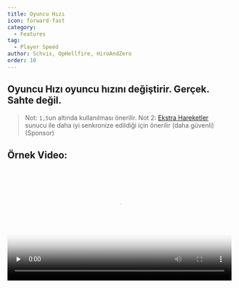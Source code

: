 ```yaml
---
title: Oyuncu Hızı
icon: forward-fast
category:
  - Features
tag:
  - Player Speed
author: Schvis, OpHellfire, HiroAndZero
order: 10
---
```


## Oyuncu Hızı oyuncu hızını değiştirir. Gerçek. Sahte değil.

> Not: `1,5`un altında kullanılması önerilir.
> Not 2: [Ekstra Hareketler](extra-movements.md) sunucu ile daha iyi senkronize edildiği için önerilir (daha güvenli) (Sponsor)

## Örnek Video:

<video controls preload="none" width="100%" poster="https://nextcloud.atruicardona.xyz/s/oKdGWF7zRi8qmLx/preview"><source src="https://nextcloud.atruicardona.xyz/s/oKdGWF7zRi8qmLx/download" type="video/mp4"></video>
